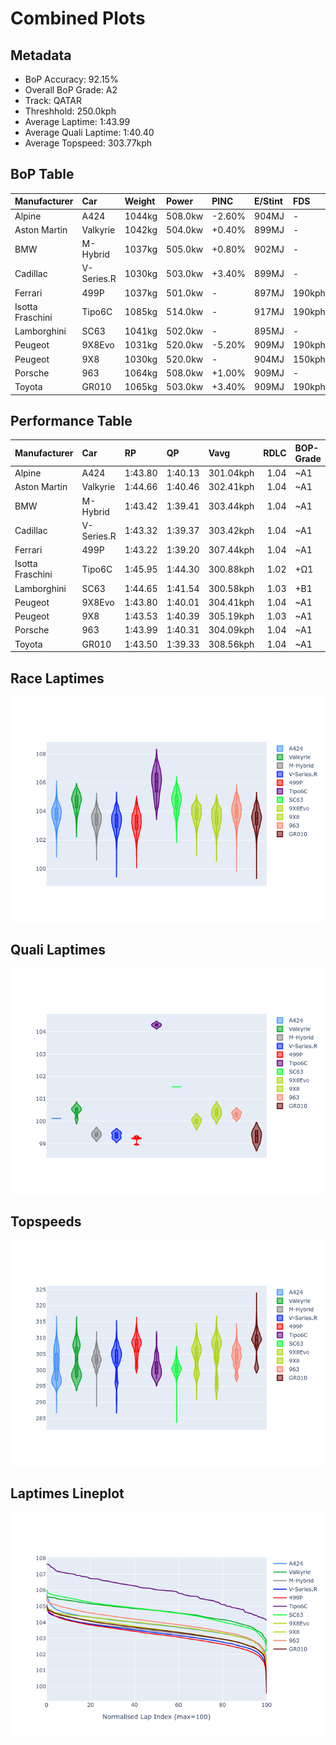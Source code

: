 # Combined Plots

## Metadata

- BoP Accuracy: 92.15%
- Overall BoP Grade: A2
- Track: QATAR
- Threshhold: 250.0kph
- Average Laptime: 1:43.99
- Average Quali Laptime: 1:40.40
- Average Topspeed: 303.77kph

## BoP Table
| Manufacturer     | Car        | Weight   | Power   | PINC   | E/Stint   | FDS    | RDP    | QDP    | TDP    |
|:-----------------|:-----------|:---------|:--------|:-------|:----------|:-------|:-------|:-------|:-------|
| Alpine           | A424       | 1044kg   | 508.0kw | -2.60% | 904MJ     | -      | 51.64% | 59.31% | 26.80% |
| Aston Martin     | Valkyrie   | 1042kg   | 504.0kw | +0.40% | 899MJ     | -      | 53.50% | 53.33% | 21.51% |
| BMW              | M-Hybrid   | 1037kg   | 505.0kw | +0.80% | 902MJ     | -      | 52.89% | 56.22% | 33.41% |
| Cadillac         | V-Series.R | 1030kg   | 503.0kw | +3.40% | 899MJ     | -      | 48.63% | 60.80% | 19.01% |
| Ferrari          | 499P       | 1037kg   | 501.0kw | -      | 897MJ     | 190kph | 51.38% | 44.98% | 9.83%  |
| Isotta Fraschini | Tipo6C     | 1085kg   | 514.0kw | -      | 917MJ     | 190kph | 43.95% | 47.22% | 31.53% |
| Lamborghini      | SC63       | 1041kg   | 502.0kw | -      | 895MJ     | -      | 48.33% | 60.95% | 28.65% |
| Peugeot          | 9X8Evo     | 1031kg   | 520.0kw | -5.20% | 909MJ     | 190kph | 48.87% | 52.78% | 15.41% |
| Peugeot          | 9X8        | 1030kg   | 520.0kw | -      | 904MJ     | 150kph | 54.54% | 58.39% | 9.69%  |
| Porsche          | 963        | 1064kg   | 508.0kw | +1.00% | 909MJ     | -      | 50.70% | 44.30% | 29.51% |
| Toyota           | GR010      | 1065kg   | 503.0kw | +3.40% | 909MJ     | 190kph | 51.09% | 52.71% | 11.46% |

## Performance Table
| Manufacturer     | Car        | RP      | QP      | Vavg      |   RDLC | BOP-Grade   | Match   |
|:-----------------|:-----------|:--------|:--------|:----------|-------:|:------------|:--------|
| Alpine           | A424       | 1:43.80 | 1:40.13 | 301.04kph |   1.04 | ~A1         | 99.42%  |
| Aston Martin     | Valkyrie   | 1:44.66 | 1:40.46 | 302.41kph |   1.04 | ~A1         | 95.76%  |
| BMW              | M-Hybrid   | 1:43.42 | 1:39.41 | 303.44kph |   1.04 | ~A1         | 99.88%  |
| Cadillac         | V-Series.R | 1:43.32 | 1:39.37 | 303.42kph |   1.04 | ~A1         | 99.68%  |
| Ferrari          | 499P       | 1:43.22 | 1:39.20 | 307.44kph |   1.04 | ~A1         | 99.52%  |
| Isotta Fraschini | Tipo6C     | 1:45.95 | 1:44.30 | 300.88kph |   1.02 | +Ω1         | 30.60%  |
| Lamborghini      | SC63       | 1:44.65 | 1:41.54 | 300.58kph |   1.03 | +B1         | 89.44%  |
| Peugeot          | 9X8Evo     | 1:43.80 | 1:40.01 | 304.41kph |   1.04 | ~A1         | 100.00% |
| Peugeot          | 9X8        | 1:43.53 | 1:40.39 | 305.19kph |   1.03 | ~A1         | 99.92%  |
| Porsche          | 963        | 1:43.99 | 1:40.31 | 304.09kph |   1.04 | ~A1         | 99.79%  |
| Toyota           | GR010      | 1:43.50 | 1:39.33 | 308.56kph |   1.04 | ~A1         | 99.66%  |

## Race Laptimes
![Race Laptimes](images/race_violin.png)

## Quali Laptimes
![Quali Laptimes](images/quali_violin.png)

## Topspeeds
![Topspeeds](images/topspeed_violin.png)

## Laptimes Lineplot
![Laptimes Lineplot](images/laptime_line.png)

